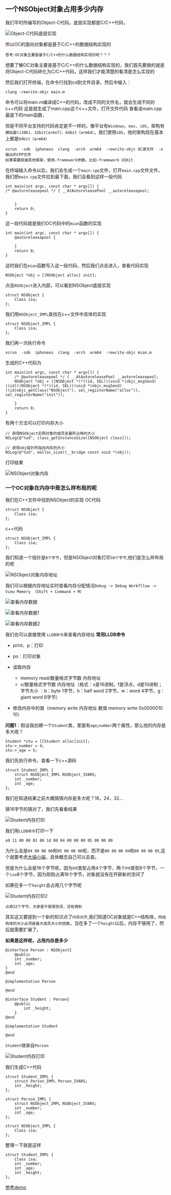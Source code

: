  ## 一个NSObject对象占用多少内存

我们平时所编写的Object-C代码，底层实现都是C/C++代码，

![Object-C代码底层实现](../images/Object-C代码底层实现.png)

所以OC的面向对象都是基于C/C++的数据结构实现的

`思考:OC对象主要是基于C/C++的什么数据结构实现的呢？？？`


想要了解OC对象主要是基于C/C++的什么数据结构实现的，我们首先要做的就是将Object-C代码转化为C/C++代码，这样我们才能清楚的看清是怎么实现的


然后我们打开终端，在命令行找到cd到文件目录，然后中输入：
```
clang -rewrite-objc main.m 

```

命令可以将main.m编译成C++的代码，改成不同的文件名，就会生成不同的c++代码 
这是就生成了main.cpp这个c++文件，打开文件代码 
查看该main.cpp最底下的main函数， 

但是不同平台支持的代码肯定是不一样的，像平台有`Windows`、`mac`、`iOS`，架构有`模拟器(i386)、32bit(armv7)、64bit（arm64）`，我们使用`iOS`，他的架构现在基本上都是`64bit（arm64）`

```
xcrun  -sdk  iphoneos  clang  -arch  arm64  -rewrite-objc OC源文件  -o  输出的CPP文件
如果需要链接其他框架，使用-framework参数。比如-framework UIKit
```
在终端输入命令以后，我们会生成一个`main.cpp`文件，打开`main.cpp`文件文件，我们把`main.cpp`文件拉到最下面，我们会看到这样一段代码
```
int main(int argc, const char * argv[]) {
/* @autoreleasepool */ { __AtAutoreleasePool __autoreleasepool; 


	}
	return 0;
}
```
这一段代码就是我们OC代码中的`mian`函数的实现
```
int main(int argc, const char * argv[]) {
	@autoreleasepool {

	}
	return 0;
}

```

这时我们在`mian`函数写入这一段代码，然后我们点击进入，查看代码实现
```
NSObject *obj = [[NSObject alloc] init];
```
点击`NSObject`进入内部，可以看到NSObject底层实现
```
struct NSObject {
	Class isa;  
};
```
我们用`NSObject_IMPL`查找在c++文件中具体的实现

```
struct NSObject_IMPL {
	Class isa;
};
```


我们再一次执行命令
```
xcrun  -sdk  iphoneos  clang  -arch  arm64  -rewrite-objc mian.m
```
生成的C++代码为
```
int main(int argc, const char * argv[]) {
	/* @autoreleasepool */ { __AtAutoreleasePool __autoreleasepool; 
	NSObject *obj = ((NSObject *(*)(id, SEL))(void *)objc_msgSend)((id)((NSObject *(*)(id, SEL))(void *)objc_msgSend)((id)objc_getClass("NSObject"), sel_registerName("alloc")), sel_registerName("init"));

	}
	return 0;
}
```
有两个方法可以打印内存大小
```
// 获得NSObject实例对象的成员变量所占用的大小  
NSLog(@"%zd", class_getInstanceSize([NSObject class]));

// 获得obj指针所指向内存的大小  
NSLog(@"%zd", malloc_size((__bridge const void *)obj));
```
打印结果


![NSObject对象内存](../images/NSObject对象内存.png)

### 一个OC对象在内存中是怎么样布局的呢

我们在C++文件中找到NSObject的实现
OC代码
```
struct NSObject {
	Class isa;  
};
```
c++代码
```
struct NSObject_IMPL {
	Class isa;
};
```
我们知道一个指针是`8个字节`，但是NSObject对象打印`16个字节`,他们是怎么样布局的呢

![NSObject对象内存地址](../images/NSObject对象内存地址.png)

我们可以根据内存地址实时查看内存分配情况`Debug -> Debug Workfllow -> View Memory （Shift + Command + M）`

![查看内存数据](../images/查看内存数据.png)

![查看内存数据1](../images/查看内存数据1.png)


![查看内存数据2](../images/查看内存数据2.png)


我们也可以直接使用 `LLDB命令`来查看内存地址
**常用LLDB命令**
- print、p：打印
- po：打印对象
- 读取内存
    - memory read/数量格式字节数  内存地址
    - x/数量格式字节数  内存地址（格式：x是16进制，f是浮点，d是10进制；字节大小
    ：b：byte 1字节，h：half word 2字节，w：word 4字节，g：giant word 8字节）
    
- 修改内存中的值（memory  write  内存地址  数值   memory  write  0x0000010  10）


**问题1**：假设我创建一个`Student`类，里面有`age`,`number`两个属性，那么他的内存是多大呢？

```
Student *stu = [[Student alloc]init];
stu->_number = 4;
stu->_age = 5;
```

我们先执行命令，查看一下c++源码
```
struct Student_IMPL {
	struct NSObject_IMPL NSObject_IVARS;
	int _number;
	int _age;
};
```
我们在知道结果之前大概猜猜内存是多大呢？16，24，32...


猜16字节的猜对了，我们先看看结果


![Student内存打印](../images/Student内存打印.png)

我们用`LLDB命令`打印一下
```
a9 11 00 00 01 80 1d 00 04 00 00 00 05 00 00 00
```

 为什么会是`04 00 00 00`和`05 00 00 00`呢，而不是`00 00 00 04`和`00 00 00 05`,这个就要考虑[大端小端](https://baike.baidu.com/item/大小端模式/6750542?fromtitle=大端小端&fromid=15925891&fr=aladdin)，具体概念自己可以去查。


但是为什么会是16个字节呢，因为int类型占用4个字节，两个int类型8个字节，一个`isa`8个字节，因为刚刚占满16个字节，对象就没有在开辟新的空间了


如果在多一个`height`会占用几个字节呢

![Student内存打印2](../images/Student内存打印2.png)


`占用32个字节，大家是不是很惊讶，没有猜到`

其实这又要提到一个新的知识点了`内存对齐`,我们知道OC对象就是C++结构体，`而结构体的大小必须是最大成员大小的倍数`，当在多了一个`height`以后，内存不够用了，然后就需要扩展了。

**如果是这样呢，占用内存是多少**
```
@interface Person : NSObject{
	@public
	int _number;
	int _age;
}
@end

@implementation Person

@end

@interface Student : Person{
	@public
		int _height;
	}
@end

@implementation Student

@end
```
`Student`继承自`Person`

![Student内存打印](../images/Student内存打印2.png)

我们生成C++代码
```
struct Student_IMPL {
	struct Person_IMPL Person_IVARS;
	int _height;
};

struct Person_IMPL {
	struct NSObject_IMPL NSObject_IVARS;
	int _number;
	int _age;
};

struct NSObject_IMPL {
	Class isa;
};

```
整理一下就是这样
```
struct Student_IMPL {
	Class isa;
	int _number;
	int _age;
	int _height;
};

```
[参考demo](https://github.com/SunshineBrother/iOSDemo)

